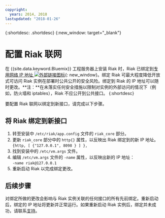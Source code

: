 ```yaml
---
copyright:
  years: 2014, 2018
lastupdated: "2018-01-26"
---
```

{:shortdesc: .shortdesc}
{:new_window: target="_blank"}

# 配置 Riak 联网

在 {{site.data.keyword.Bluemix}} 工程服务器上安装 Riak 时，Riak 已绑定到[专用网络 IP 地址 ![外部链接图标](../../icons/launch-glyph.svg "外部链接图标")](http://www.softlayer.com/about/datacenters/rack-architecture){: new_window}。绑定 Riak 可最大程度降低开放式可访问 Riak 实例在部署时公共公开的安全风险。绑定到 Riak 的 IP 地址可以随时更改。**注：**在未落实任何安全措施以限制对实例的外部访问的情况下（例如，防火墙和 iptables），Riak 不应公开到公共接口。
{:shortdesc}

要配置 Riak 联网以绑定到新接口，请完成以下步骤。

## 将 Riak 绑定到新接口

1. 转至安装中 `/etc/riak/app.config` 文件的 `riak_core` 部分。
2. 更新 `riak_core` 部分中的 `http{}` 属性，以反映出 Riak 绑定到的新 IP 地址。<br/>`{http, [ {"127.0.0.1", 8098 } ] },`
3. 找到安装中的 `/etc/vm.args` 文件。
4. 编辑 `/etc/vm.args` 文件的 `-name` 属性，以反映出新的 IP 地址：<br/>`-name riak@127.0.0.1`
5. 重新启动 Riak 以完成绑定更改。

## 后续步骤

对绑定所做的更改会影响与 Riak 实例关联的任何接口的所有先前绑定。重新启动后，绑定的 IP 地址将更新并正常运行。如果重新启动 Riak 实例后，绑定并未成功，请联系[支持](/docs/get-support/getstarttssup.html)。
